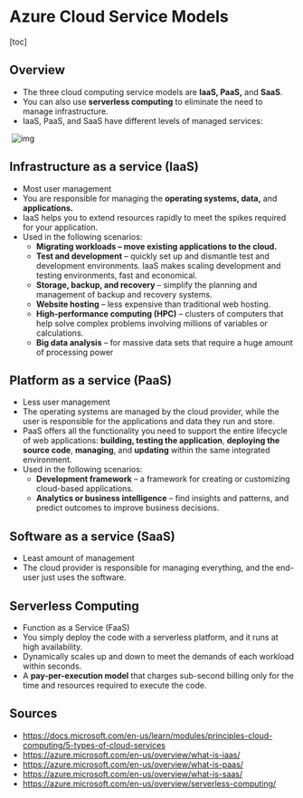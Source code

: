 # Azure Cloud Service Models

[toc]

## Overview

- The three cloud computing service models are **IaaS, PaaS,** and **SaaS**.
- You can also use **serverless computing** to eliminate the need to manage infrastructure.
- IaaS, PaaS, and SaaS have different levels of managed services:

​          ![img](https://pocket-image-cache.com//filters:no_upscale()/https%3A%2F%2Fk2y3h8q6.stackpathcdn.com%2Fwp-content%2Fuploads%2F2020%2F08%2Fazure-cloud-service-models.png)                            

## Infrastructure as a service (IaaS)

- Most user management
- You are responsible for managing the **operating systems, data,** and **applications.**
- IaaS helps you to extend resources rapidly to meet the spikes required for your application.
- Used in the following scenarios:
  - **Migrating workloads – move existing applications to the cloud.**
  - **Test and development** – quickly set up and  dismantle test and development environments. IaaS makes scaling  development and testing environments, fast and economical.
  - **Storage, backup, and recovery** – simplify the planning and management of backup and recovery systems.
  - **Website hosting** – less expensive than traditional web hosting.
  - **High-performance computing (HPC)** – clusters of computers that help solve complex problems involving millions of variables or calculations.
  - **Big data analysis** – for massive data sets that require a huge amount of processing power

## Platform as a service (PaaS)

- Less user management
- The operating systems are managed by the cloud provider, while the user is responsible for the applications and data they run and  store.
- PaaS offers all the functionality you need to support the entire lifecycle of web applications: **building, testing the application**, **deploying the source code**, **managing**, and **updating** within the same integrated environment.
- Used in the following scenarios:
  - **Development framework** – a framework for creating or customizing cloud-based applications.
  - **Analytics or business intelligence** – find insights and patterns, and predict outcomes to improve business decisions.

## Software as a service (SaaS)

- Least amount of management
- The cloud provider is responsible for managing everything, and the end-user just uses the software.

## Serverless Computing

- Function as a Service (FaaS)
- You simply deploy the code with a serverless platform, and it runs at high availability.
- Dynamically scales up and down to meet the demands of each workload within seconds.
- A **pay-per-execution model** that charges sub-second billing only for the time and resources required to execute the code.

## Sources

- https://docs.microsoft.com/en-us/learn/modules/principles-cloud-computing/5-types-of-cloud-services   
- https://azure.microsoft.com/en-us/overview/what-is-iaas/   
- https://azure.microsoft.com/en-us/overview/what-is-paas/   
- https://azure.microsoft.com/en-us/overview/what-is-saas/   
- https://azure.microsoft.com/en-us/overview/serverless-computing/



